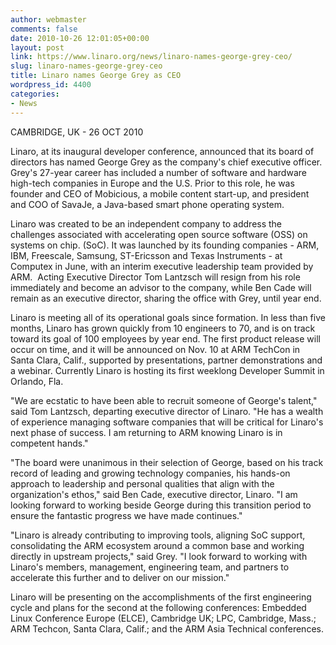 ```yaml
---
author: webmaster
comments: false
date: 2010-10-26 12:01:05+00:00
layout: post
link: https://www.linaro.org/news/linaro-names-george-grey-ceo/
slug: linaro-names-george-grey-ceo
title: Linaro names George Grey as CEO
wordpress_id: 4400
categories:
- News
---
```


CAMBRIDGE, UK - 26 OCT 2010

Linaro, at its inaugural developer conference, announced that its board of directors has named George Grey as the company's chief executive officer. Grey's 27-year career has included a number of software and hardware high-tech companies in Europe and the U.S. Prior to this role, he was founder and CEO of Mobicious, a mobile content start-up, and president and COO of SavaJe, a Java-based smart phone operating system.

Linaro was created to be an independent company to address the challenges associated with accelerating open source software (OSS) on systems on chip. (SoC). It was launched by its founding companies - ARM, IBM, Freescale, Samsung, ST-Ericsson and Texas Instruments - at Computex in June, with an interim executive leadership team provided by ARM.  Acting Executive Director Tom Lantzsch will resign from his role immediately and become an advisor to the company, while Ben Cade will remain as an executive director, sharing the office with Grey, until year end.

Linaro is meeting all of its operational goals since formation. In less than five months, Linaro has grown quickly from 10 engineers to 70, and is on track toward its goal of 100 employees by year end. The first product release will occur on time, and it will be announced on Nov. 10 at ARM TechCon in Santa Clara, Calif., supported by presentations, partner demonstrations and a webinar. Currently Linaro is hosting its first weeklong Developer Summit in Orlando, Fla.

"We are ecstatic to have been able to recruit someone of George's talent," said Tom Lantzsch, departing executive director of Linaro. "He has a wealth of experience managing software companies that will be critical for Linaro's next phase of success. I am returning to ARM knowing Linaro is in competent hands."

"The board were unanimous in their selection of George, based on his track record of leading and growing technology companies, his hands-on approach to leadership and personal qualities that align with the organization's ethos," said Ben Cade, executive director, Linaro. "I am looking forward to working beside George during this transition period to ensure the fantastic progress we have made continues."

"Linaro is already contributing to improving tools, aligning SoC support, consolidating the ARM ecosystem around a common base and working directly in upstream projects," said Grey. "I look forward to working with Linaro's members, management, engineering team, and partners to accelerate this further and to deliver on our mission."

Linaro will be presenting on the accomplishments of the first engineering cycle and plans for the second at the following conferences: Embedded Linux Conference Europe (ELCE), Cambridge UK; LPC, Cambridge, Mass.; ARM Techcon, Santa Clara, Calif.; and the ARM Asia Technical conferences.
